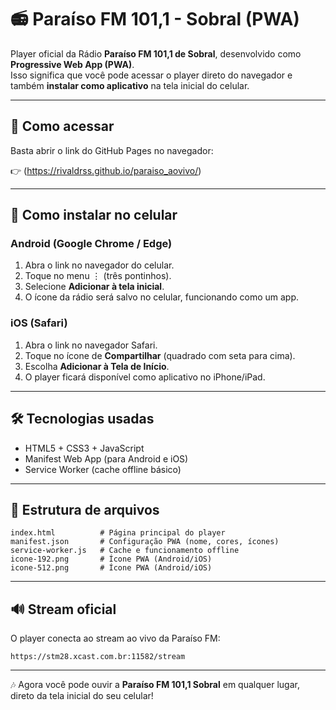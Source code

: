 # 📻 Paraíso FM 101,1 - Sobral (PWA)

Player oficial da Rádio **Paraíso FM 101,1 de Sobral**, desenvolvido como **Progressive Web App (PWA)**.  
Isso significa que você pode acessar o player direto do navegador e também **instalar como aplicativo** na tela inicial do celular.

---

## 🚀 Como acessar
Basta abrir o link do GitHub Pages no navegador:

👉 (https://rivaldrss.github.io/paraiso_aovivo/)

---

## 📱 Como instalar no celular

### Android (Google Chrome / Edge)
1. Abra o link no navegador do celular.  
2. Toque no menu ⋮ (três pontinhos).  
3. Selecione **Adicionar à tela inicial**.  
4. O ícone da rádio será salvo no celular, funcionando como um app.

### iOS (Safari)
1. Abra o link no navegador Safari.  
2. Toque no ícone de **Compartilhar** (quadrado com seta para cima).  
3. Escolha **Adicionar à Tela de Início**.  
4. O player ficará disponível como aplicativo no iPhone/iPad.

---

## 🛠️ Tecnologias usadas
- HTML5 + CSS3 + JavaScript  
- Manifest Web App (para Android e iOS)  
- Service Worker (cache offline básico)  

---

## 📂 Estrutura de arquivos
```
index.html          # Página principal do player
manifest.json       # Configuração PWA (nome, cores, ícones)
service-worker.js   # Cache e funcionamento offline
icone-192.png       # Ícone PWA (Android/iOS)
icone-512.png       # Ícone PWA (Android/iOS)
```

---

## 🔊 Stream oficial
O player conecta ao stream ao vivo da Paraíso FM:  
```
https://stm28.xcast.com.br:11582/stream
```

---

🎶 Agora você pode ouvir a **Paraíso FM 101,1 Sobral** em qualquer lugar, direto da tela inicial do seu celular!
